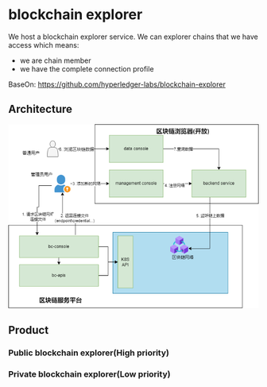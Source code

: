 # blockchain explorer
We host a blockchain explorer service. We can explorer chains that we have access which means:

- we are chain member
- we have the complete connection profile

BaseOn: https://github.com/hyperledger-labs/blockchain-explorer

## Architecture

![blockchain_explorer](./images/explorer.png)


## Product

### Public blockchain explorer(High priority)





### Private blockchain explorer(Low priority)